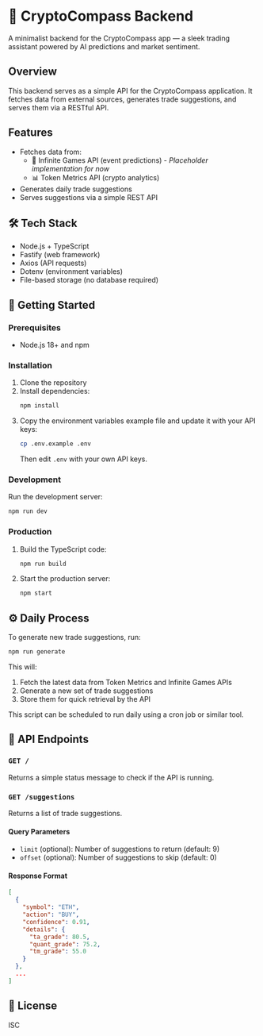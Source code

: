 # 🧠 CryptoCompass Backend

A minimalist backend for the CryptoCompass app — a sleek trading assistant powered by AI predictions and market sentiment.

## Overview

This backend serves as a simple API for the CryptoCompass application. It fetches data from external sources, generates trade suggestions, and serves them via a RESTful API.

## Features

- Fetches data from:
  - 🔮 Infinite Games API (event predictions) - _Placeholder implementation for now_
  - 📊 Token Metrics API (crypto analytics)
- Generates daily trade suggestions
- Serves suggestions via a simple REST API

## 🛠️ Tech Stack

- Node.js + TypeScript
- Fastify (web framework)
- Axios (API requests)
- Dotenv (environment variables)
- File-based storage (no database required)

## 🚀 Getting Started

### Prerequisites

- Node.js 18+ and npm

### Installation

1. Clone the repository
2. Install dependencies:
   ```bash
   npm install
   ```
3. Copy the environment variables example file and update it with your API keys:
   ```bash
   cp .env.example .env
   ```
   Then edit `.env` with your own API keys.

### Development

Run the development server:
```bash
npm run dev
```

### Production

1. Build the TypeScript code:
   ```bash
   npm run build
   ```

2. Start the production server:
   ```bash
   npm start
   ```

## ⚙️ Daily Process

To generate new trade suggestions, run:
```bash
npm run generate
```

This will:
1. Fetch the latest data from Token Metrics and Infinite Games APIs
2. Generate a new set of trade suggestions
3. Store them for quick retrieval by the API

This script can be scheduled to run daily using a cron job or similar tool.

## 📡 API Endpoints

### `GET /`

Returns a simple status message to check if the API is running.

### `GET /suggestions`

Returns a list of trade suggestions.

#### Query Parameters

- `limit` (optional): Number of suggestions to return (default: 9)
- `offset` (optional): Number of suggestions to skip (default: 0)

#### Response Format

```json
[
  {
    "symbol": "ETH",
    "action": "BUY",
    "confidence": 0.91,
    "details": {
      "ta_grade": 80.5,
      "quant_grade": 75.2,
      "tm_grade": 55.0
    }
  },
  ...
]
```

## 📝 License

ISC 
